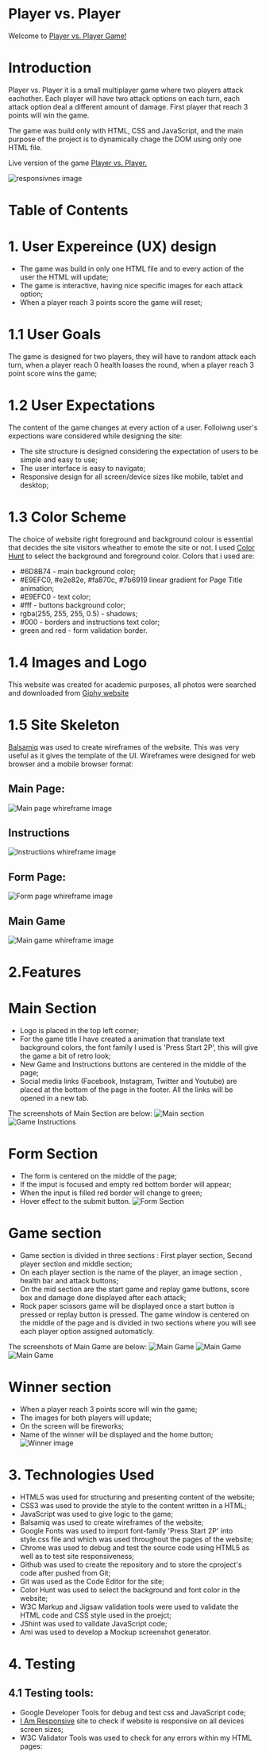 # Player vs. Player

Welcome to [Player vs. Player Game!](https://mihaielisei.github.io/Player-vs.-Player/)

# Introduction
Player vs. Player it is a small multiplayer game where two players attack eachother. Each player will have two attack options on each turn, each attack option deal a different amount of damage. First player that reach 3 points will win the game. 

The game was build only with HTML, CSS and JavaScript, and the main purpose of the project is to dynamically chage the DOM using only one HTML file.

Live version of the game [Player vs. Player.](https://mihaielisei.github.io/Player-vs.-Player/)


![responsivnes image](assets/images/README/responsive.png)

# Table of Contents

# 1. User Expereince (UX) design

* The game was build in only one HTML file and to every action of the user the HTML will update;
* The game is interactive, having nice specific images for each attack option;
* When a player reach 3 points score the game will reset;

# 1.1 User Goals

The game is designed for two players, they will have to random attack each turn, when a player reach 0 health loases the round, when a player reach 3 point score wins the game;

# 1.2 User Expectations

The content of the game changes at every action of a user. Folloiwng user's expections ware considered while designing the site:

* The site structure is designed considering the expectation of users to be simple and easy to use;
* The user interface is easy to navigate;
* Responsive design for all screen/device sizes like mobile, tablet and desktop;

# 1.3 Color Scheme

The choice of website right foreground and background colour is essential that decides the site visitors wheather to emote the site or not. I used [Color Hunt](https://colorhunt.co/) to select the background and foreground color. Colors that i used are:

* #6D8B74 - main background color;
* #E9EFC0, #e2e82e, #fa870c, #7b6919 linear gradient for Page Title animation;
* #E9EFC0 - text color;
* #fff - buttons background color;
* rgba(255, 255, 255, 0.5) - shadows;
* #000 - borders and instructions text color;
* green and red - form validation border.

# 1.4 Images and Logo

This website was created for academic purposes, all photos were searched and downloaded from [Giphy website](https://giphy.com/)

# 1.5 Site Skeleton
[Balsamiq](https://balsamiq.com/) was used to create wireframes of the website. This was very useful as it gives the template of the UI. Wireframes were designed for web browser and a mobile browser format:

## Main Page:
![Main page whireframe image](assets/images/README/main-page.png)

## Instructions 
![Instructions whireframe image](assets/images/README/instructions.png)

## Form Page:
![Form page whireframe image](assets/images/README/form-page.png)

## Main Game
![Main game whireframe image](assets/images/README/main-game.png)

# 2.Features

# Main Section
* Logo is placed in the top left corner;
* For the game title I have created a animation that translate text background colors, the font family I used is 'Press Start 2P', this will give the game a bit of retro look;
* New Game and Instructions buttons are centered in the middle of the page;
* Social media links (Facebook, Instagram, Twitter and Youtube) are placed at the bottom of the page in the footer. All the links will be opened in a new tab.

The screenshots of Main Section are below:
![Main section](assets/images/README/main-section.png)
![Game Instructions](assets/images/README/game-instructions.png)

# Form Section
* The form is centered on the middle of the page;
* If the imput is focused and empty red bottom border will appear;
* When the input is filled red border will change to green;
* Hover effect to the submit button.
![Form Section](assets/images/README/form-section.png)

# Game section
* Game section is divided in three sections : First player section, Second player section and middle section;
* On each player section is the name of the player, an image section , health bar and attack buttons;
* On the mid section are the start game and replay game buttons, score box and damage done displayed after each attack;
* Rock paper scissors game will be displayed once a start button is pressed or replay button is pressed. The game window is centered on the middle of the page and is divided in two sections where you will see each player option assigned automaticly.

The screenshots of Main Game are below:
![Main Game](assets/images/README/main-game1.png)
![Main Game](assets/images/README/main-game2.png)
![Main Game](assets/images/README/main-game3.png)

# Winner section

* When a player reach 3 points score will win the game;
* The images for both players will update;
* On the screen will be fireworks;
* Name of the winner will be displayed and the home button;
![Winner image](assets/images/README/winner.png)

# 3. Technologies Used

* HTML5 was used for structuring and presenting content of the website;
* CSS3 was used to provide the style to the content written in a HTML;
* JavaScript was used to give logic to the game;
* Balsamiq was used to create wireframes of the website;
* Google Fonts was used to import font-family 'Press Start 2P' into style.css file and which was used throughout the pages of the website;
* Chrome was used to debug and test the source code using HTML5 as well as to test site responsiveness;
* Github was used to create the repository and to store the cproject's code after pushed from Git;
* Git was used as the Code Editor for the site;
* Color Hunt was used to select the background and font color in the website;
* W3C Markup and Jigsaw validation tools were used to validate the HTML code and CSS style used in the proejct;
* JShint was used to validate JavaScript code;
* Ami was used to develop a Mockup screenshot generator.

# 4. Testing

## 4.1 Testing tools:
* Google Developer Tools for debug and test css and JavaScript code;
* [I Am Responsive](https://ui.dev/amiresponsive) site to check if website is responsive on all devices screen sizes;
* W3C Validator Tools was used to check for any errors within my HTML pages:
